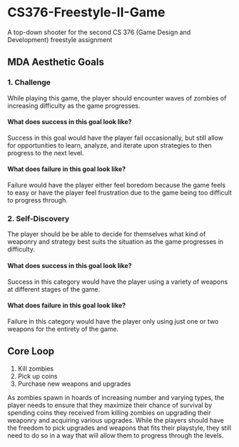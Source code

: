 # CS376-Freestyle-II-Game
A top-down shooter for the second CS 376 (Game Design and Development) freestyle assignment

## MDA Aesthetic Goals

### 1. Challenge

While playing this game, the player should encounter waves of zombies of increasing difficulty as the game progresses.

#### What does success in this goal look like?

Success in this goal would have the player fail occasionally, but still allow for opportunities to learn, analyze, and iterate upon strategies
to then progress to the next level.

#### What does failure in this goal look like?

Failure would have the player either feel boredom because the game feels to easy or have the player feel frustration due to the game being too
difficult to progress through.

### 2. Self-Discovery

The player should be be able to decide for themselves what kind of weaponry and strategy best suits the situation as the game progresses in difficulty.

#### What does success in this goal look like?

Success in this category would have the player using a variety of weapons at different stages of the game.

#### What does failure in this goal look like?

Failure in this category would have the player only using just one or two weapons for the entirety of the game.

## Core Loop

1. Kill zombies
2. Pick up coins
3. Purchase new weapons and upgrades

As zombies spawn in hoards of increasing number and varying types, the player needs to ensure that they maximize their chance of survival by spending coins they received from killing zombies on upgrading their weaponry and acquiring various upgrades. While the players should have the freedom to pick upgrades and weapons that fits their playstyle, they still need to do so in a way that will allow them to progress through the levels.